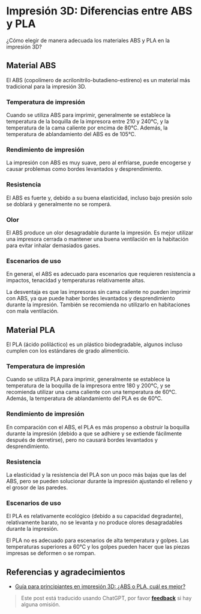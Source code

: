 # Impresión 3D: Diferencias entre ABS y PLA

¿Cómo elegir de manera adecuada los materiales ABS y PLA en la impresión 3D?

## Material ABS

El ABS (copolímero de acrilonitrilo-butadieno-estireno) es un material más tradicional para la impresión 3D.

### Temperatura de impresión

Cuando se utiliza ABS para imprimir, generalmente se establece la temperatura de la boquilla de la impresora entre 210 y 240°C, y la temperatura de la cama caliente por encima de 80°C. Además, la temperatura de ablandamiento del ABS es de 105°C.

### Rendimiento de impresión

La impresión con ABS es muy suave, pero al enfriarse, puede encogerse y causar problemas como bordes levantados y desprendimiento.

### Resistencia

El ABS es fuerte y, debido a su buena elasticidad, incluso bajo presión solo se doblará y generalmente no se romperá.

### Olor

El ABS produce un olor desagradable durante la impresión. Es mejor utilizar una impresora cerrada o mantener una buena ventilación en la habitación para evitar inhalar demasiados gases.

### Escenarios de uso

En general, el ABS es adecuado para escenarios que requieren resistencia a impactos, tenacidad y temperaturas relativamente altas.

La desventaja es que las impresoras sin cama caliente no pueden imprimir con ABS, ya que puede haber bordes levantados y desprendimiento durante la impresión. También se recomienda no utilizarlo en habitaciones con mala ventilación.

## Material PLA

El PLA (ácido poliláctico) es un plástico biodegradable, algunos incluso cumplen con los estándares de grado alimenticio.

### Temperatura de impresión

Cuando se utiliza PLA para imprimir, generalmente se establece la temperatura de la boquilla de la impresora entre 180 y 200°C, y se recomienda utilizar una cama caliente con una temperatura de 60°C. Además, la temperatura de ablandamiento del PLA es de 60°C.

### Rendimiento de impresión

En comparación con el ABS, el PLA es más propenso a obstruir la boquilla durante la impresión (debido a que se adhiere y se extiende fácilmente después de derretirse), pero no causará bordes levantados y desprendimiento.

### Resistencia

La elasticidad y la resistencia del PLA son un poco más bajas que las del ABS, pero se pueden solucionar durante la impresión ajustando el relleno y el grosor de las paredes.

### Escenarios de uso

El PLA es relativamente ecológico (debido a su capacidad degradante), relativamente barato, no se levanta y no produce olores desagradables durante la impresión.

El PLA no es adecuado para escenarios de alta temperatura y golpes. Las temperaturas superiores a 60°C y los golpes pueden hacer que las piezas impresas se deformen o se rompan.

## Referencias y agradecimientos

- [Guía para principiantes en impresión 3D: ¿ABS o PLA, cuál es mejor?](https://wp.huangshiyang.com/3d%e6%89%93%e5%8d%b0%e5%85%a5%e9%97%a8%e5%bf%85%e8%af%bb%ef%bc%9aabs%e4%b8%8epla%ef%bc%8c%e7%94%a8%e5%93%aa%e4%b8%aa%e5%a5%bd%ef%bc%9f)

> Este post está traducido usando ChatGPT, por favor [**feedback**](https://github.com/linyuxuanlin/Wiki_MkDocs/issues/new) si hay alguna omisión.